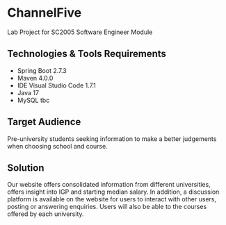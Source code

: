 # ChannelFive
Lab Project for SC2005 Software Engineer Module

## Technologies & Tools Requirements
- Spring Boot 2.7.3
- Maven 4.0.0
- IDE Visual Studio Code 1.7.1
- Java 17
- MySQL tbc

## Target Audience
Pre-university students seeking information to make a better judgements when choosing school and course.

## Solution
Our website offers consolidated information from different universities, offers insight into IGP and starting median salary. In addition, a discussion platform is available on the website for users to interact with other users, posting or answering enquiries. Users will also be able to the courses offered by each university.
